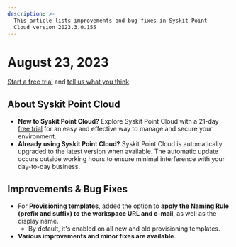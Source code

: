 ```yaml
---
description: >-
  This article lists improvements and bug fixes in Syskit Point
  Cloud version 2023.3.0.155
---
```


# August 23, 2023

[Start a free trial](https://www.syskit.com/products/point/free-trial/) and [tell us what you think](https://www.syskit.com/company/contact-us/).

## About Syskit Point Cloud

* **New to Syskit Point Cloud?** Explore Syskit Point Cloud with a 21-day [free trial](https://www.syskit.com/products/point/free-trial/) for an easy and effective way to manage and secure your environment.
* **Already using Syskit Point Cloud?** Syskit Point Cloud is automatically upgraded to the latest version when available. The automatic update occurs outside working hours to ensure minimal interference with your day-to-day business.

## Improvements & Bug Fixes

* For **Provisioning templates**, added the option to **apply the Naming Rule (prefix and suffix) to the workspace URL and e-mail**, as well as the display name.
  * By default, it's enabled on all new and old provisioning templates.
* **Various improvements and minor fixes are available**.
